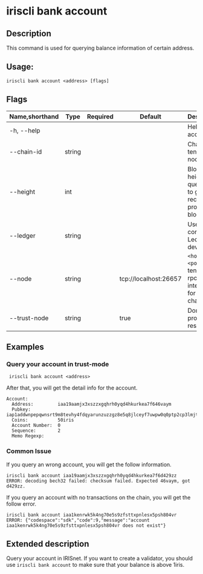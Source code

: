 # iriscli bank account

## Description

This command is used for querying balance information of certain address.

## Usage:

```
iriscli bank account <address> [flags]
```

## Flags

| Name,shorthand | Type   | Required | Default               | Description                                                  |
| -------------- | ------ | -------- | --------------------- | ------------------------------------------------------------ |
| -h, --help     |        |          |                       | Help for account                                             |
| --chain-id     | string |          |                       | Chain ID of tendermint node                                  |
| --height       | int    |          |                       | Block height to query, omit to get most recent provable block|
| --ledger       | string |          |                       | Use a connected Ledger device                                |
| --node         | string |          | tcp://localhost:26657 | `<host>:<port>`to tendermint rpc interface for this chain    |
| --trust-node   | string |          | true                  | Don't verify proofs for responses                            |


## Examples

### Query your account in trust-mode

```
 iriscli bank account <address>
```

After that, you will get the detail info for the account.
```
Account:
  Address:         iaa19aamjx3xszzxgqhrh0yqd4hkurkea7f646vaym
  Pubkey:          iap1addwnpepqwnsrt9m8tevhy4fdqyarunzuzzgz8e5q8jlceyf7uwpw0q0ptp2cp3lmjt
  Coins:           50iris
  Account Number:  0
  Sequence:        2
  Memo Regexp:
```

### Common Issue

If you query an wrong account, you will get the follow information.
```
iriscli bank account iaa19aamjx3xszzxgqhrh0yqd4hkurkea7f6d429zz
ERROR: decoding bech32 failed: checksum failed. Expected 46vaym, got d429zz.
```

If you query an account with no transactions on the chain, you will get the follow error. 
```
iriscli bank account iaa1kenrwk5k4ng70e5s9zfsttxpnlesx5psh804vr
ERROR: {"codespace":"sdk","code":9,"message":"account iaa1kenrwk5k4ng70e5s9zfsttxpnlesx5psh804vr does not exist"}
```


## Extended description

Query your account in IRISnet. If you want to create a validator, you should use `iriscli bank account` to make sure that your balance is above 1iris.


​           
